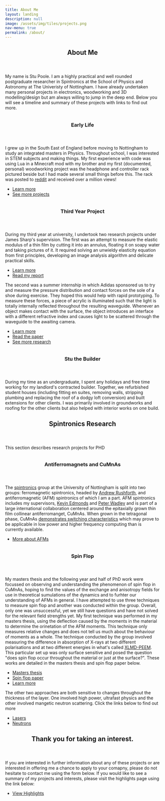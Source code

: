 ```yaml
---
title: About Me
layout: landing
description: null
image: /assets/img/tiles/projects.png
nav-menu: true
permalink: /about/
---
```


<!-- Main -->
<div id="main">

<!-- One -->
<section id="one" class="spotlights">
	<div class="inner">
		<header class="major">
			<h2>About Me</h2>
		</header>
		<p>My name is Stu Poole. I am a highly practical and well rounded postgraduate researcher in Spintronics at the
		 School of Physics and Astronomy at The Univeristy of Nottingham. I have already undertaken many personal 
		 projects in electronics, woodworking and 3D modelling/design but am always willing to jump in the deep end. 
		 Below you will see a timeline and summary of these projects with links to find out more.</p>
	</div>
</section>

<!-- Two -->
<section id="two" class="spotlights">
	<section>
		<a href="/projects/peripheral_rack_images/" class="image">
			<img src="{% link /assets/img/projects/rack/01 - Final Product.jpg %}" alt="" data-position="center center" />
		</a>
		<div class="content">
			<div class="inner">
				<header class="major">
					<h3>Early Life</h3>
				</header>
				<p> I grew up in the South East of England before moving to Nottingham to study an 
                integrated masters in Physics. Throughout school, I was interested in STEM subjects and making things. 
                My first experience with code was using Lua in a Minecraft mod with my brother and my first (documented, 
                personal) woodworking project was the headphone and controller rack pictured beside but I had made 
                several small things before this. The rack was posted to <a href="https://reddit.com">reddit</a> and 
                received over a million views!</p>
				<ul class="actions">
					<li><a href="/projects/peripheral_rack/" class="button">Learn more</a></li>
					<li><a href="/projects/" class="button">See more projects</a></li>
				</ul>
			</div>
		</div>
	</section>
	<section>
		<a href="/research/thin_film/" class="image">
			<img src="{% link assets/img/research/thin/newWrinkledImage-39-66-a=39-b=90.png %}" alt="" data-position="center center" />
		</a>
		<div class="content">
			<div class="inner">
				<header class="major">
					<h3>Third Year Project</h3>
				</header>
				<p>During my third year at university, I undertook two research projects under 
				<a hred="https://twitter.com/JamesSSharp">James Sharp's</a> supervision. The first was an attempt to 
				measure the elastic modulus of a thin film by cutting it into an annulus, floating it on soapy water and
				 taking pictures of it. It required solving an unwieldy elasticity equation from first principles, 
				 developing an image analysis algorithm and delicate practical skills.</p>
				<ul class="actions">
					<li><a href="/research/thin_film/" class="button">Learn more</a></li>
					<li><a href="assets/pdfs/Thin Film Wrinkling.pdf" target="_blank" class="button">Read my report</a></li>
				</ul>
                <p>The second was a summer internship in which Adidas sponsored us to try and measure the pressure 
                distribution and contact forces on the sole of a shoe during exercise. They hoped this would help with 
                rapid prototyping. To measure these forces, a piece of acrylic is illuminated such that the light is 
                totally internally reflected throughout the resulting waveguide. Whenever an object makes contact with 
                the surface, the object introduces an interface with a different refractive index and causes light to 
                be scattered through the waveguide to the awaiting camera. </p>
                <ul class="actions">
                    <li><a href="/research/contact_forces/" class="button">Learn more</a></li>
                    <li><a href="https://journals.aps.org/prapplied/abstract/10.1103/PhysRevApplied.10.034051" target="_blank" class="button">Read the paper</a></li>
                    <li><a href="/research/" class="button">See more research</a></li>
                </ul>
			</div>
		</div>
	</section>
	<section>
		<a href="generic.html" class="image">
			<img src="{% link assets/images/pic09.jpg %}" alt="" data-position="top center" />
		</a>
		<div class="content">
			<div class="inner">
				<header class="major">
					<h3>Stu the Builder</h3>
				</header>
				<p>During my time as an undergraduate, I spent any holidays and free time working for my landlord's 
				contracted builder. Together, we refurbished student houses (including fitting en suites, removing 
				walls, stripping plumbing and replacing the roof of a dodgy loft conversion) and built extensions for 
				other clients. I was primarily involved in groundworks and roofing for the other clients but also helped
				 with interior works on one build.</p>
			</div>
		</div>
	</section>
</section>

<!-- Three -->
<section id="three" class="spotlights">
	<div class="inner">
		<header class="major">
			<h2>Spintronics Research</h2>
		</header>
		<p>This section describes research projects for PHD</p>
	</div>
</section>

<!-- Four -->
<section id="four" class="spotlights">
	<section>
		<a href="" class="image">
			<img src="{% link assets/img/research/spinflop/CuMnAs.png%}" alt="" data-position="center center" />
		</a>
		<div class="content">
			<div class="inner">
				<header class="major">
					<h3>Antiferromagnets and CuMnAs</h3>
				</header>
				<p> The <a href="https://en.wikipedia.org/wiki/Spintronics">spintronics</a> group at the University of 
				Nottingham is split into two groups: ferromagnetic spintronics, headed by 
				<a href="https://www.nottingham.ac.uk/physics/people/andrew.rushforth">Andrew Rushforth</a>, and 
				antiferromagnetic (AFM) spintronics of which I am a part. AFM spintronics includes my supervisors, 
				<a href="https://www.nottingham.ac.uk/Physics/People/kevin.edmonds">Kevin Edmonds</a> and
				 <a href="https://www.nottingham.ac.uk/physics/people/peter.wadley">Peter Wadley</a> and is part of a 
				 large international collaboration centered around the 
				epitaxially grown thin film collinear antiferromanget, CuMnAs. When grown in the tetragonal phase, 
				CuMnAs <a href="https://scholar.google.com/scholar?cluster=1087947713284700550&hl=en&as_sdt=0,5">demonstrates 
				switching characteristics</a> which may prove to be applicable in low power and higher frequency 
				computing than is currently available.</p>
				<!-- # todo: need to write about supervisors and works and applications (briefly) and links to good sources of further info.-->
				<ul class="actions">
					<li><a href="https://scholar.google.com/scholar?cluster=7807042199177913451&hl=en&as_sdt=0,5" class="button">More about AFMs</a></li>
				</ul>
			</div>
		</div>
	</section>
	<section>
		<a href="/research/neutrons" class="image">
			<img src="{% link assets/img/research/spinflop/xmld.png %}" alt="" data-position="center center" />
		</a>
		<div class="content">
			<div class="inner">
				<header class="major">
					<h3>Spin Flop</h3>
				</header>
				<p> My masters thesis and the following year and half of PhD work were focussed on observing and 
				understanding the phenomenon of spin flop in CuMnAs, hoping to find the values of the exchange and 
				anisotropy fields for use in theoretical sumulations of the dynamics and to furhter our understanding of
				 AFMs in general. I have attempted to use three techniques to measure spin flop and another was 
				 conducted within the group. Overall, only one was unsuccessful, yet we still have questions and have 
				 not solved for the relevant field strengths yet. My first technique was performed in my masters thesis,
				  using the deflection caused by the moments in the material to determine the orinetation of the AFM 
				  moments. This technique only measures relative changes and does not tell us much about the behaviour 
				  of moments as a whole. The technique conducted by the group involved measuring the difference in 
				  absorption of X-rays at two different polarisations and at two different energies in what's called 
				  <a target="_blank" href="https://www.diamond.ac.uk/Instruments/Techniques/Spectroscopy/XMLD.html">XLMD-PEEM</a>. 
				  This particular set up was only surface sensitive and posed the question "does spin flop occur 
				  throughout the material or just at the surface?". These works are detailed in the masters thesis and spin flop paper below.</p>
                <ul class="actions">
                    <li><a href="assets/pdf/spin_flop.pdf/" class="button">Masters thesis</a></li>
                    <li><a href="https://scholar.google.com/scholar?cluster=17203867773406290981&hl=en&as_sdt=0,5" target="_blank" class="button">Spin flop paper</a></li>
                    <li><a href="/research/spin_flop/" class="button">Learn more</a></li>
                </ul>
                <p>The other two approaches are both sensitive to changes throughout the thickness of the layer. One 
                involved high power, ultrafast physics and the other involved mangetic neutron scattering. Click the 
                links below to find out more </p>
				<ul class="actions">
                    <li><a href="/research/lasers/" class="button">Lasers</a></li>
                    <li><a href="/research/neutrons" class="button">Neutrons</a></li>
				</ul>
			</div>
		</div>
	</section>

</section>

<!-- Closing remarks -->
<section id="five">
	<div class="inner">
		<header class="major">
			<h2>Thank you for taking an interest.</h2>
		</header>
		<p>If you are interested in further information about any of these projects or are interested in offering me a chance to apply to your comapny, please do not hesitate to contact me using the form below. If you would like to see a summary of my projects and interests, please visit the highlights page using the link below:</p>
		<ul class="actions">
			<li><a href="/highlights/" class="button next"> View Highlights</a></li>
		</ul>
	</div>
</section>

</div>
